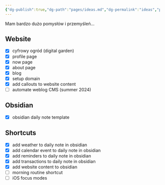 ```yaml
---
{"dg-publish":true,"dg-path":"pages/ideas.md","dg-permalink":"ideas","permalink":"/ideas/"}
---
```



Mam bardzo dużo pomysłów i przemyśleń...

## Website

- [x] cyfrowy ogród (digital garden)
- [x] profile page
- [x] now page
- [x] about page
- [x] blog
- [x] setup domain
- [x] add callouts to website content
- [ ] automate weblog CMS (summer 2024)

## Obsidian

- [x] obsidian daily note template

## Shortcuts

- [x] add weather to daily note in obsidian
- [x] add calendar event to daily note in obsidian
- [x] add reminders to daily note in obsidian
- [x] add transactions to daily note in obsidian
- [x] add website content to obsidian
- [ ] morning routine shortcut
- [ ] iOS focus modes
